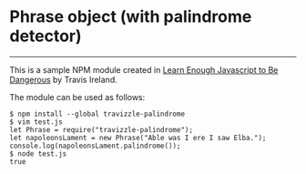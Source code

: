 # Phrase object (with palindrome detector)
---
This is a sample NPM module created in [Learn Enough Javascript to Be Dangerous](https://www.learnenough.com/javascript-tutorial) by Travis Ireland.

The module can be used as follows:

```
$ npm install --global travizzle-palindrome
$ vim test.js
let Phrase = require("travizzle-palindrome");
let napoleonsLament = new Phrase("Able was I ere I saw Elba.");
console.log(napoleonsLament.palindrome());
$ node test.js
true
```


